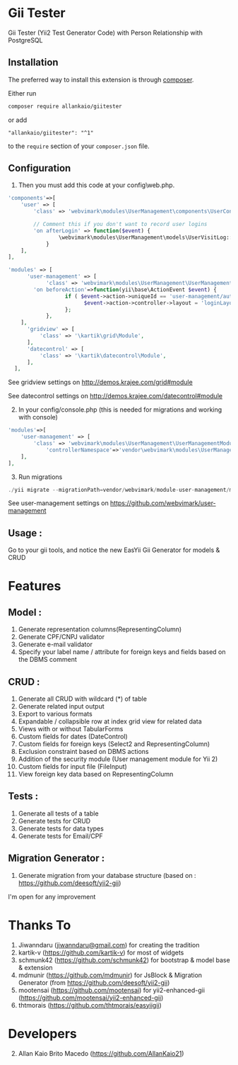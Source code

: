 # Gii Tester
Gii Tester (Yii2 Test Generator Code) with Person Relationship with PostgreSQL

## Installation

The preferred way to install this extension is through [composer](http://getcomposer.org/download/).

Either run

```bash
composer require allankaio/giitester
```

or add

```
"allankaio/giitester": "^1"
```

to the `require` section of your `composer.json` file.


## Configuration

1. Then you must add this code at your config\web.php.

```php
'components'=>[
	'user' => [
		'class' => 'webvimark\modules\UserManagement\components\UserConfig',

		// Comment this if you don't want to record user logins
		'on afterLogin' => function($event) {
				\webvimark\modules\UserManagement\models\UserVisitLog::newVisitor($event->identity->id);
			}
	],
],

'modules' => [
      'user-management' => [
            'class' => 'webvimark\modules\UserManagement\UserManagementModule',
		'on beforeAction'=>function(yii\base\ActionEvent $event) {
                  if ( $event->action->uniqueId == 'user-management/auth/login' ){
                        $event->action->controller->layout = 'loginLayout.php';
                  };
            },
	],
      'gridview' => [
          'class' => '\kartik\grid\Module',
      ],
      'datecontrol' => [
          'class' => '\kartik\datecontrol\Module',
      ],
  ],
```
See gridview settings on http://demos.krajee.com/grid#module

See datecontrol settings on http://demos.krajee.com/datecontrol#module

2. In your config/console.php (this is needed for migrations and working with console)

```php
'modules'=>[
	'user-management' => [
		'class' => 'webvimark\modules\UserManagement\UserManagementModule',
	        'controllerNamespace'=>'vendor\webvimark\modules\UserManagement\controllers', // To prevent yii help from crashing
	],
],
```

3. Run migrations
```php
./yii migrate --migrationPath=vendor/webvimark/module-user-management/migrations/
```

See user-management settings on https://github.com/webvimark/user-management

## Usage :
Go to your gii tools, and notice the new EasYii Gii Generator for models & CRUD


# Features
## Model :
1. Generate representation columns(RepresentingColumn)
2. Generate CPF/CNPJ validator
3. Generate e-mail validator
4. Specify your label name / attribute for foreign keys and fields based on the DBMS comment

## CRUD :
1. Generate all CRUD with wildcard (*) of table
2. Generate related input output
3. Export to various formats
4. Expandable / collapsible row at index grid view for related data
5. Views with or without TabularForms
6. Custom fields for dates (DateControl)
7. Custom fields for foreign keys (Select2 and RepresentingColumn)
8. Exclusion constraint based on DBMS actions
9. Addition of the security module (User management module for Yii 2)
10. Custom fields for input file (FileInput)
11. View foreign key data based on RepresentingColumn

## Tests :
1. Generate all tests of a table
2. Generate tests for CRUD
3. Generate tests for data types
4. Generate tests for Email/CPF

## Migration Generator :
1. Generate migration from your database structure (based on : https://github.com/deesoft/yii2-gii)

I'm open for any improvement


# Thanks To
1. Jiwanndaru (jiwanndaru@gmail.com) for creating the tradition
2. kartik-v (https://github.com/kartik-v) for most of widgets
3. schmunk42 (https://github.com/schmunk42) for bootstrap & model base & extension
4. mdmunir (https://github.com/mdmunir) for JsBlock & Migration Generator (from https://github.com/deesoft/yii2-gii)
5. mootensai (https://github.com/mootensai) for yii2-enhanced-gii (https://github.com/mootensai/yii2-enhanced-gii)
6. thtmorais (https://github.com/thtmorais/easyiigii)

# Developers
2. Allan Kaio Brito Macedo (https://github.com/AllanKaio21)


